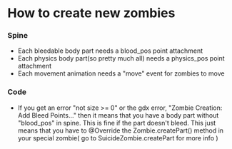 # How to create new zombies #

### Spine ###
- Each bleedable body part needs a blood_pos point attachment
- Each physics body part(so pretty much all) needs a physics_pos point attachment
- Each movement animation needs a "move" event for zombies to move

### Code ###
- If you get an error "not size >= 0" or the gdx error, "Zombie Creation: Add Bleed Points..." then it means that you have a body part without
  "blood_pos" in spine. This is fine if the part doesn't bleed. This just means that you have to @Override the Zombie.createPart() method in
  your special zombie( go to SuicideZombie.createPart for more info )
